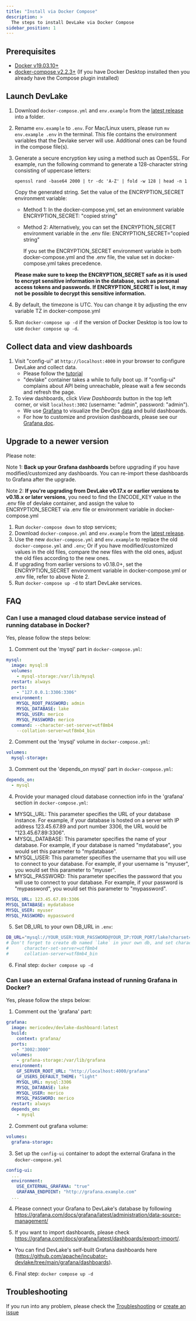 ```yaml
---
title: "Install via Docker Compose"
description: >
  The steps to install DevLake via Docker Compose
sidebar_position: 1
---
```


## Prerequisites

- [Docker v19.03.10+](https://docs.docker.com/get-docker)
- [docker-compose v2.2.3+](https://docs.docker.com/compose/install/) (If you have Docker Desktop installed then you already have the Compose plugin installed)

## Launch DevLake

1. Download `docker-compose.yml` and `env.example` from the [latest release](https://github.com/apache/incubator-devlake/releases) into a folder.
2. Rename `env.example` to `.env`. For Mac/Linux users, please run `mv env.example .env` in the terminal. This file contains the environment variables that the Devlake server will use. Additional ones can be found in the compose file(s).
3. Generate a secure encryption key using a method such as OpenSSL. For example, run the following command to generate a 128-character string consisting of uppercase letters:

   ```
   openssl rand -base64 2000 | tr -dc 'A-Z' | fold -w 128 | head -n 1
   ```

   Copy the generated string. Set the value of the ENCRYPTION_SECRET environment variable:

   - Method 1: In the docker-compose.yml, set an environment variable ENCRYPTION_SECRET: "copied string"
   - Method 2: Alternatively, you can set the ENCRYPTION_SECRET environment variable in the .env file: ENCRYPTION_SECRET="copied string"

     If you set the ENCRYPTION_SECRET environment variable in both docker-compose.yml and the .env file, the value set in docker-compose.yml takes precedence.

   **Please make sure to keep the ENCRYPTION_SECRET safe as it is used to encrypt sensitive information in the database, such as personal access tokens and passwords. If ENCRYPTION_SECRET is lost, it may not be possible to decrypt this sensitive information.**

4. By default, the timezone is UTC. You can change it by adjusting the env variable TZ in docker-compose.yml

5. Run `docker-compose up -d` if the version of Docker Desktop is too low to use `docker compose up -d`.

## Collect data and view dashboards

1. Visit "config-ui" at `http://localhost:4000` in your browser to configure DevLake and collect data.
   - Please follow the [tutorial](Configuration/Tutorial.md)
   - "devlake" container takes a while to fully boot up. If "config-ui" complains about API being unreachable, please wait a few seconds and refresh the page.
2. To view dashboards, click _View Dashboards_ button in the top left corner, or visit `localhost:3002` (username: "admin", password: "admin").
   - We use [Grafana](https://grafana.com/) to visualize the DevOps [data](/Overview/SupportedDataSources.md) and build dashboards.
   - For how to customize and provision dashboards, please see our [Grafana doc](../Configuration/Dashboards/GrafanaUserGuide.md).

## Upgrade to a newer version

Please note:

Note 1: **Back up your Grafana dashboards** before upgrading if you have modified/customized any dashboards. You can re-import these dashboards to Grafana after the upgrade.

Note 2: **If you're upgrading from DevLake v0.17.x or earlier versions to v0.18.x or later versions**, you need to find the ENCODE_KEY value in the .env file of devlake container, and assign the value to ENCRYPTION_SECRET via .env file or environment variable in docker-compose.yml

1. Run `docker-compose down` to stop services;
2. Download `docker-compose.yml` and `env.example` from the [latest release](https://github.com/apache/incubator-devlake/releases).
3. Use the new `docker-compose.yml` and `env.example` to replace the old `docker-compose.yml` and `.env`; Or if you have modified/customized values in the old files, compare the new files with the old ones, adjust the old files according to the new ones.
4. If upgrading from earlier versions to v0.18.0+, set the ENCRYPTION_SECRET environment variable in docker-compose.yml or .env file, refer to above Note 2.
5. Run `docker-compose up -d` to start DevLake services.

## FAQ

### Can I use a managed cloud database service instead of running database in Docker?

Yes, please follow the steps below:

1. Comment out the 'mysql' part in `docker-compose.yml`:

```yaml
mysql:
  image: mysql:8
  volumes:
    - mysql-storage:/var/lib/mysql
  restart: always
  ports:
    - "127.0.0.1:3306:3306"
  environment:
    MYSQL_ROOT_PASSWORD: admin
    MYSQL_DATABASE: lake
    MYSQL_USER: merico
    MYSQL_PASSWORD: merico
  command: --character-set-server=utf8mb4
    --collation-server=utf8mb4_bin
```

2. Comment out the 'mysql' volume in `docker-compose.yml`:

```yaml
volumes:
  mysql-storage:
```

3. Comment out the 'depends_on mysql' part in `docker-compose.yml`:

```yaml
depends_on:
  - mysql
```

4. Provide your managed cloud database connection info in the 'grafana' section in `docker-compose.yml`:

- MYSQL_URL: This parameter specifies the URL of your database instance. For example, if your database is hosted on a server with IP address 123.45.67.89 and port number 3306, the URL would be "123.45.67.89:3306".
- MYSQL_DATABASE: This parameter specifies the name of your database. For example, if your database is named "mydatabase", you would set this parameter to "mydatabase".
- MYSQL_USER: This parameter specifies the username that you will use to connect to your database. For example, if your username is "myuser", you would set this parameter to "myuser".
- MYSQL_PASSWORD: This parameter specifies the password that you will use to connect to your database. For example, if your password is "mypassword", you would set this parameter to "mypassword".

```yaml
MYSQL_URL: 123.45.67.89:3306
MYSQL_DATABASE: mydatabase
MYSQL_USER: myuser
MYSQL_PASSWORD: mypassword
```

5. Set DB_URL to your own DB_URL in `.env`:

```bash
DB_URL="mysql://YOUR_USER:YOUR_PASSWORD@YOUR_IP:YOUR_PORT/lake?charset=utf8mb4&parseTime=True"
# Don't forget to create db named `lake` in your own db, and set character-set-server=utf8mb4, collation-server=utf8mb4_bin as below
#      character-set-server=utf8mb4
#      collation-server=utf8mb4_bin
```

6. Final step: `docker compose up -d`

### Can I use an external Grafana instead of running Grafana in Docker?

Yes, please follow the steps below:

1. Comment out the 'grafana' part:

```yaml
grafana:
  image: mericodev/devlake-dashboard:latest
  build:
    context: grafana/
  ports:
    - "3002:3000"
  volumes:
    - grafana-storage:/var/lib/grafana
  environment:
    GF_SERVER_ROOT_URL: "http://localhost:4000/grafana"
    GF_USERS_DEFAULT_THEME: "light"
    MYSQL_URL: mysql:3306
    MYSQL_DATABASE: lake
    MYSQL_USER: merico
    MYSQL_PASSWORD: merico
  restart: always
  depends_on:
    - mysql
```

2. Comment out grafana volume:

```yaml
volumes:
  grafana-storage:
```

3. Set up the `config-ui` container to adopt the external Grafana in the `docker-compose.yml`

```yaml
config-ui:
  ...
  environment:
    USE_EXTERNAL_GRAFANA: "true"
    GRAFANA_ENDPOINT: "http://grafana.example.com"
  ...
```

4. Please connect your Grafana to DevLake's database by following https://grafana.com/docs/grafana/latest/administration/data-source-management/

5. If you want to import dashboards, please check https://grafana.com/docs/grafana/latest/dashboards/export-import/.

- You can find DevLake's self-built Grafana dashboards here (https://github.com/apache/incubator-devlake/tree/main/grafana/dashboards).

6. Final step: `docker compose up -d`

## Troubleshooting

If you run into any problem, please check the [Troubleshooting](/Troubleshooting/Installation.md) or [create an issue](https://github.com/apache/incubator-devlake/issues)
